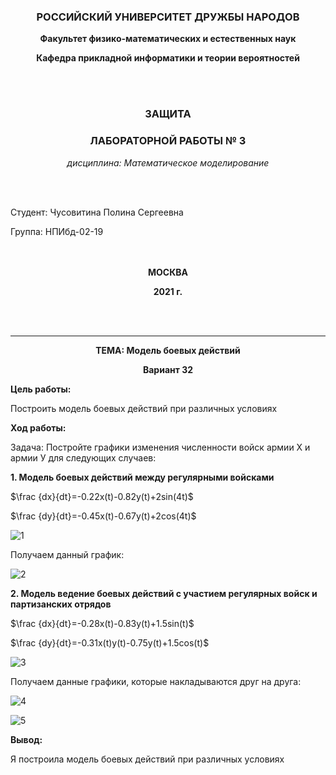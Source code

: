 <div style="text-align: center">

### **РОССИЙСКИЙ УНИВЕРСИТЕТ ДРУЖБЫ НАРОДОВ**
 **Факультет физико-математических и естественных наук**
 
**Кафедра прикладной информатики и теории вероятностей**
   
<br>
<br>

### **ЗАЩИТА**
### **ЛАБОРАТОРНОЙ РАБОТЫ № 3**

*дисциплина: Математическое моделирование*
</div>
<br>
<br>

Студент: Чусовитина Полина Сергеевна    

Группа: НПИбд-02-19  
<br>
<br> 

<div style="text-align: center">

**МОСКВА**

**2021 г.**

<br>
<br>


 ___

**ТЕМА: Модель боевых действий**

**Вариант 32**

</div>

**Цель работы:**

Построить модель боевых действий при различных условиях

**Ход работы:**

Задача:
Постройте графики изменения численности войск армии Х и армии У для следующих случаев: 

**1. Модель боевых действий между регулярными войсками**

$\frac {dx}{dt}=-0.22x(t)-0.82y(t)+2sin(4t)$

$\frac {dy}{dt}=-0.45x(t)-0.67y(t)+2cos(4t)$

![1](https://sun9-18.userapi.com/impg/KGo_-_Kmwobrq91Zl2DEKukbzyRZaoRUky-Znw/lzfO_CwWMgU.jpg?size=579x458&quality=96&sign=8396f3119bae76d35aed8272549d21d0&type=album)

Получаем данный график:

 ![2](https://sun9-58.userapi.com/impg/innbiMwhwnuSB3_1R7-JNjGGQGYD3G-2Q-Qtdw/BIwBLDrVHYI.jpg?size=974x240&quality=96&sign=7f6540c788b83f41317529103f3318c8&type=album)


**2. Модель ведение боевых действий с участием регулярных войск и партизанских отрядов**

$\frac {dx}{dt}=-0.28x(t)-0.83y(t)+1.5sin(t)$

$\frac {dy}{dt}=-0.31x(t)y(t)-0.75y(t)+1.5cos(t)$


![3](https://sun9-60.userapi.com/impg/_H9ZXb_VBcjBzk-ibNgf6MaHFGnNFtXdS_SeYw/BlPIDcSN-8I.jpg?size=621x502&quality=96&sign=bdf90a6e30d07dc9f77e4c10152f86cb&type=album)

Получаем данные графики, которые накладываются друг на друга:

![4](https://sun9-58.userapi.com/impg/Yk_rVhxRgq3-VBGHYgwedzR1RsZvWEwxRLklvg/k1wOdiXKOWk.jpg?size=974x212&quality=96&sign=253bd44f01b21ce605112c9d62f8a340&type=album)

![5](https://sun9-44.userapi.com/impg/N9q2bHwQcwqLE9RJOEL5Uqs7_yKE9ZZufr3woQ/IgNACK9aHUQ.jpg?size=974x219&quality=96&sign=286d0673a0dc7a5da15cc2a7a0c1d8a8&type=album)


**Вывод:**

Я построила модель боевых действий при различных условиях